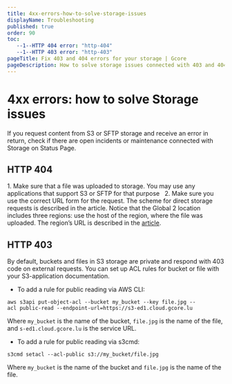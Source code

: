 ```yaml
---
title: 4xx-errors-how-to-solve-storage-issues
displayName: Troubleshooting
published: true
order: 90
toc:
   --1--HTTP 404 error: "http-404"
   --1--HTTP 403 error: "http-403"
pageTitle: Fix 403 and 404 errors for your storage | Gcore
pageDescription: How to solve storage issues connected with 403 and 404 errors.
---
```


# 4xx errors: how to solve Storage issues

If you request content from S3 or SFTP storage and receive an error in return, check if there are open incidents or maintenance connected with Storage on Status Page. 

## HTTP 404 

1\.  Make sure that a file was uploaded to storage. You may use any applications that support S3 or SFTP for that purpose
 
2\.  Make sure you use the correct URL form for the request. The scheme for direct storage requests is described in the article. Notice that the Global 2 location includes three regions: use the host of the region, where the file was uploaded. The region’s URL is described in the <a href="https://gcore.com/docs/storage/request-content-directly-from-the-storage" target="_blank">article</a>. 

## HTTP 403 

By default, buckets and files in S3 storage are private and respond with 403 code on external requests. You can set up ACL rules for bucket or file with your S3-application documentation. 

- To add a rule for public reading via AWS CLI:

```
aws s3api put-object-acl --bucket my_bucket --key file.jpg --acl public-read --endpoint-url=https://s3-ed1.cloud.gcore.lu
```

Where ```my_bucket``` is the name of the bucket, ```file.jpg``` is the name of the file, and ```s-ed1.cloud.gcore.lu``` is the service URL.

- To add a rule for public reading via s3cmd: 


```
s3cmd setacl --acl-public s3://my_bucket/file.jpg
```

Where ```my_bucket``` is the name of the bucket and ```file.jpg``` is the name of the file.